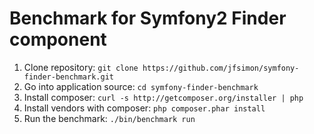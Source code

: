 Benchmark for Symfony2 Finder component
=======================================

1.  Clone repository: `git clone https://github.com/jfsimon/symfony-finder-benchmark.git`
3.  Go into application source: `cd symfony-finder-benchmark`
2.  Install composer: `curl -s http://getcomposer.org/installer | php`
4.  Install vendors with composer: `php composer.phar install`
5.  Run the benchmark: `./bin/benchmark run`
